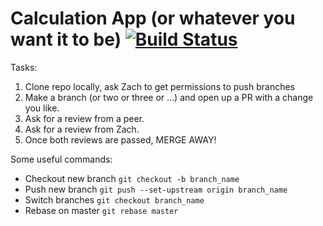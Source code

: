 # Calculation App (or whatever you want it to be) [![Build Status](https://travis-ci.org/thedataincubator/test-app.svg?branch=master)](https://travis-ci.org/thedataincubator/test-app)

Tasks:
1. Clone repo locally, ask Zach to get permissions to push branches
2. Make a branch (or two or three or ...) and open up a PR with a change you like.
3. Ask for a review from a peer.
4. Ask for a review from Zach.
5. Once both reviews are passed, MERGE AWAY!

Some useful commands:
- Checkout new branch `git checkout -b branch_name`
- Push new branch `git push --set-upstream origin branch_name`
- Switch branches `git checkout branch_name`
- Rebase on master `git rebase master`